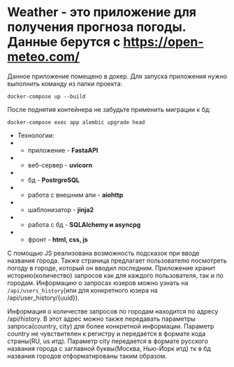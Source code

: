 # Weather - это приложение для получения прогноза погоды. Данные берутся с https://open-meteo.com/ 
Данное приложение помещено в докер. Для запуска приложения нужно выполнить команду из папки проекта:
```commandline
docker-compose up --build
```
После поднятия контейнера не забудьте применить миграции к бд:
```commandline
docker-compose exec app alembic upgrade head
```

* Технологии:
* * приложение - **FastaAPI**
* * веб-сервер - **uvicorn**
* * бд - **PostrgreSQL**
* * работа с внешним апи - **aiohttp**
* * шаблонизатор - **jinja2**
* * работа с бд - **SQLAlchemy и asyncpg**
* * фронт - **html, css, js**


С помощью JS реализована возможность подсказок при вводе названия города. Также страница предлагает пользователю посмотреть погоду в городе, который он вводил последним. 
Приложение хранит историю(количество) запросов как для каждого пользователя, так и по городам. Информацию о запросах юзеров можно узнать на ```/api/users_history```(или для конкретного юзера на /api/user_history/{uuid}). 

Информация о количестве запросов по городам находится по адресу /api/history. В этот адрес можно также передавать параметры запроса(country, city) для более конкретной информации. Параметр country не чувствителен к регистру и передается в формате кода страны(RU, us итд). 
Параметр city передается в формате русского названия города с заглавной буквы(Москва, Нью-Йорк итд) тк в бд названия городов отформатированы таким образом.